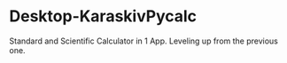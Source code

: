 # Desktop-KaraskivPycalc
Standard and Scientific Calculator in 1 App. Leveling up from the previous one.

